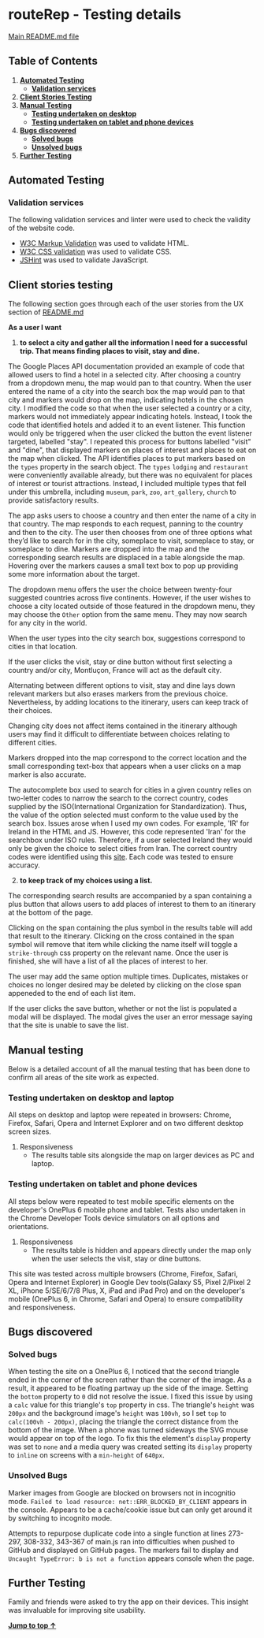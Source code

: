 # routeRep - Testing details

[Main README.md file](README.md)

## Table of Contents

1. [**Automated Testing**](#automated-testing)
    - [**Validation services**](#validation-services)
2. [**Client Stories Testing**](#client-stories-testing)
3. [**Manual Testing**](#manual-testing)
    - [**Testing undertaken on desktop**](#testing-undertaken-on-desktop)
    - [**Testing undertaken on tablet and phone devices**](#testing-undertaken-on-tablet-and-phone-devices)
4. [**Bugs discovered**](#bugs-discovered)
    - [**Solved bugs**](#solved-bugs)
    - [**Unsolved bugs**](#unsolved-bugs)
5. [**Further Testing**](#further-testing)

## Automated Testing

### Validation services
The following validation services and linter were used to check the validity of the website code.
- [W3C Markup Validation]( https://validator.w3.org/) was used to validate HTML.
- [W3C CSS validation](https://jigsaw.w3.org/css-validator/) was used to validate CSS.
- [JSHint](https://jshint.com/) was used to validate JavaScript.


## Client stories testing

The following section goes through each of the user stories from the UX section of [README.md](README.md)

**As a user I want**

1. **to select a city and gather all the information I need for a successful trip. That means finding places to visit, stay and dine.**
    
The Google Places API documentation provided an example of code that allowed users to find a hotel in a selected city. After choosing a country from a dropdown menu, the map would pan to that country. When the user entered the name of a city into the search box the map would pan to that city and markers would drop on the map, indicating hotels in the chosen city.
I modified the code so that when the user selected a country or a city, markers would not immediately appear indicating hotels. Instead, I took the code that identified hotels and added it to an event listener. This function would only be triggered when the user clicked the button the event listener targeted, labelled "stay". I repeated this process for buttons labelled "visit" and "dine", that
displayed markers on places of interest and places to eat on the map when clicked. The API identifies places to put markers based on the ```types``` property in the search object. The ```types``` ```lodging``` and ```restaurant``` were conveniently available already, but there was no equivalent for places of interest or tourist attractions. Instead, I included multiple types that fell under this umbrella, including 
```museum```, ```park```, ```zoo```, ```art_gallery```, ```church``` to provide satisfactory results.
 
The app asks users to choose a country and then enter the name of a city in that country. The map responds to each request, panning to the country and then to the city. The user then chooses from one of three options what they’d like to search for in the city, someplace to visit, someplace to stay, or someplace to dine. Markers are dropped into the map and the corresponding search results are displaced in a table alongside the map. Hovering over the markers causes a small text box to pop up providing some more information about the target. 
 
The dropdown menu offers the user the choice between twenty-four suggested countries across five continents. However, if the user wishes to choose a city located outside of those featured in the dropdown menu, they may choose the ```Other``` option from the same menu. They may now search for any city in the world. 

When the user types into the city search box, suggestions correspond to cities in that location.

If the user clicks the visit, stay or dine button without first selecting a country and/or city, Montluçon, France will act as the default city.

Alternating between different options to visit, stay and dine lays down relevant markers but also erases markers from the previous choice. Nevertheless, by adding locations to the itinerary, users can keep track of their choices.

Changing city does not affect items contained in the itinerary although users may find it difficult to differentiate between choices relating to different cities. 

Markers dropped into the map correspond to the correct location and the small corresponding text-box that appears when a user clicks on a map marker is also accurate.

The autocomplete box used to search for cities in a given country relies on two-letter codes to narrow the search to the correct country, codes supplied by the ISO(International Organization for Standardization). Thus, the value of the option selected must conform to the value used by the search box. Issues arose when
I used my own codes. For example, 'IR' for Ireland in the HTML and JS. However, this code represented 'Iran' for the searchbox under ISO rules. Therefore, if a user selected Ireland they would only be given the choice to select cities from Iran. The correct country codes were identified using this [site](https://www.worldatlas.com/aatlas/ctycodes.htm). Each code was tested to ensure accuracy. 

2. **to keep track of my choices using a list.**

The corresponding search results are accompanied by a span containing a plus button that allows users to add places of interest to them to an itinerary at the bottom of the page. 

Clicking on the span containing the plus symbol in the results table will add that result to the itinerary. Clicking on the cross contained in the span symbol will remove that item while clicking the name itself will toggle a ```strike-through``` css property on the relevant name. Once the user is finished, she will have a list of all the places of interest to her. 

The user may add the same option multiple times. Duplicates, mistakes or choices no longer desired may be deleted by clicking on the close span appeneded to the end of each list item.

If the user clicks the save button, whether or not the list is populated a modal will be displayed. The modal gives the user an error message saying that the site is unable to save the list.

## Manual testing

Below is a detailed account of all the manual testing that has been done to confirm all areas of the site work as expected. 

### Testing undertaken on desktop and laptop

All steps on desktop and laptop were repeated in browsers: Chrome, Firefox, Safari, Opera and Internet Explorer and on two different desktop screen sizes.

1. Responsiveness
    - The results table sits alongside the map on larger devices as PC and laptop. 

### Testing undertaken on tablet and phone devices
All steps below were repeated to test mobile specific elements on the developer's OnePlus 6 mobile phone and tablet. 
Tests also undertaken in the Chrome Developer Tools device simulators on all options and orientations.

1. Responsiveness
    - The results table is hidden and appears directly under the map only when the user selects the visit, stay or dine buttons.

This site was tested across multiple browsers (Chrome, Firefox, Safari, Opera and Internet Explorer) in Google Dev tools(Galaxy S5, Pixel 2/Pixel 2 XL, iPhone 5/SE/6/7/8 Plus, X, iPad and iPad Pro) and on the developer's mobile (OnePlus 6, in Chrome, Safari and Opera) to ensure compatibility and responsiveness.

## Bugs discovered

### Solved bugs

When testing the site on a OnePlus 6, I noticed that the second triangle ended in the corner of the screen rather than the corner of the image. As a result, it appeared to be floating partway up the side of the image. Setting the ```bottom``` property to ```0``` did not resolve the issue.
I fixed this issue by using a ```calc``` value for this triangle's ```top``` property in css. The triangle's ```height``` was ```200px``` and the background image's ```height``` was ```100vh```, so I set ```top``` to ```calc(100vh - 200px)```, placing the triangle the correct distance from the bottom of the image. 
When a phone was turned sideways the SVG mouse would appear on top of the logo. To fix this the element's ```display``` property was set to ```none``` and a media query was created setting its ```display``` property to ```inline``` on screens with a ```min-height``` of ```640px```.

### Unsolved Bugs

Marker images from Google are blocked on browsers not in incognitio mode. ```Failed to load resource: net::ERR_BLOCKED_BY_CLIENT``` appears in the console. Appears to be a cache/cookie issue but can only get around it by switching to incognito mode.

Attempts to repurpose duplicate code into a single function at lines 273-297, 308-332, 343-367 of main.js ran into difficulties when pushed to GitHub and displayed on GitHub pages. The markers fail to display and ```Uncaught TypeError: b is not a function``` appears console when the page.

## Further Testing

Family and friends were asked to try the app on their devices. This insight was invaluable for improving site usability. 

[**Jump to top &uarr;**](#table-of-contents)
